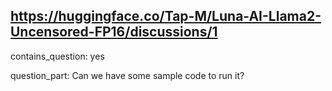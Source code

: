 ## https://huggingface.co/Tap-M/Luna-AI-Llama2-Uncensored-FP16/discussions/1

contains_question: yes

question_part: Can we have some sample code to run it?